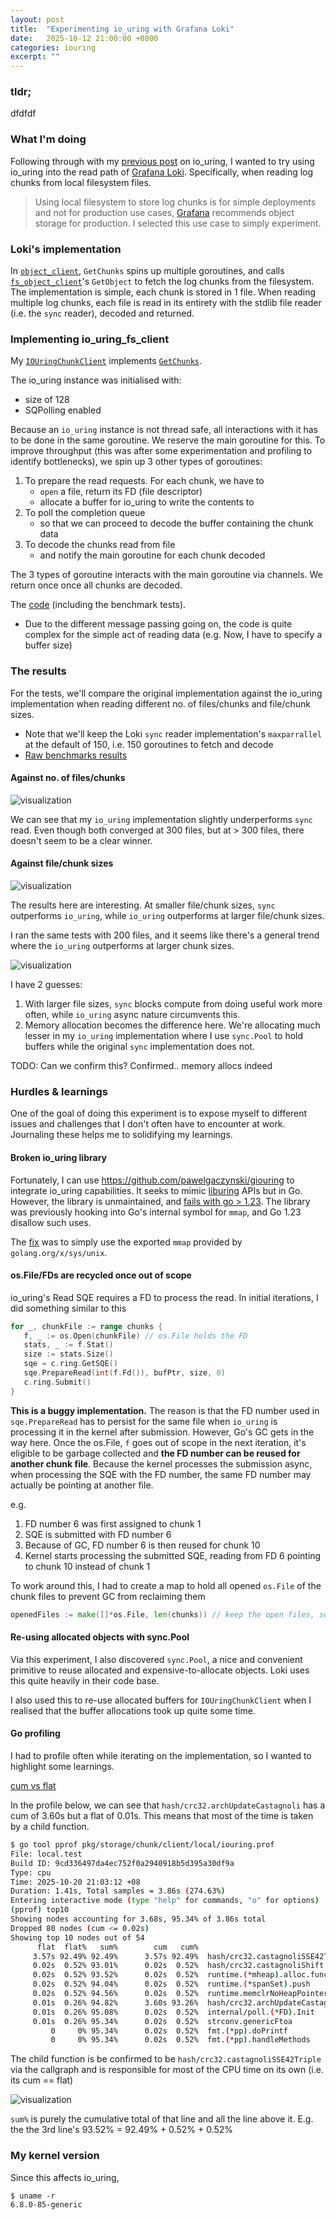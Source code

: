 ```yaml
---
layout: post
title:  "Experimenting io_uring with Grafana Loki"
date:   2025-10-12 21:00:00 +0800
categories: iouring
excerpt: ""
---
```


### tldr;

dfdfdf

### What I'm doing

Following through with my [previous post](https://k-jingyang.github.io/iouring/2025/09/20/io-uring.html) on io_uring, I wanted to try using io_uring into the read path of [Grafana Loki](https://github.com/grafana/loki). Specifically, when reading log chunks from local filesystem files.

> Using local filesystem to store log chunks is for simple deployments and not for production use cases, [Grafana](https://grafana.com/docs/loki/latest/configure/storage/) recommends object storage for production. I selected this use case to simply experiment.

### Loki's implementation

In [`object_client`](https://github.com/grafana/loki/blob/main/pkg/storage/chunk/client/object_client.go), `GetChunks` spins up multiple goroutines, and calls [`fs_object_client`](https://github.com/grafana/loki/blob/main/pkg/storage/chunk/client/local/fs_object_client.go)'s `GetObject` to fetch the log chunks from the filesystem. The implementation is simple, each chunk is stored in 1 file. When reading multiple log chunks, each file is read in its entirety with the stdlib file reader (i.e. the `sync` reader), decoded and returned.

### Implementing io_uring_fs_client

My [`IOUringChunkClient`](https://github.com/k-jingyang/loki/blob/feat/iouring-test/pkg/storage/chunk/client/local/iouring_fs_client.go) implements [`GetChunks`](https://github.com/grafana/loki/blob/main/pkg/storage/chunk/client/client.go).

The io_uring instance was initialised with:

- size of 128
- SQPolling enabled

Because an `io_uring` instance is not thread safe, all interactions with it has to be done in the same goroutine. We reserve the main goroutine for this. To improve throughput (this was after some experimentation and profiling to identify bottlenecks), we spin up 3 other types of goroutines:

1. To prepare the read requests. For each chunk, we have to
   - `open` a file, return its FD (file descriptor)
   - allocate a buffer for io_uring to write the contents to
2. To poll the completion queue
   - so that we can proceed to decode the buffer containing the chunk data
3. To decode the chunks read from file
   - and notify the main goroutine for each chunk decoded

The 3 types of goroutine interacts with the main goroutine via channels. We return once once all chunks are decoded.

The [code](https://github.com/grafana/loki/compare/main...k-jingyang:loki:feat/iouring-test) (including the benchmark tests).

- Due to the different message passing going on, the code is quite complex for the simple act of reading data (e.g. Now, I have to specify a buffer size)

### The results

For the tests, we'll compare the original implementation against the io_uring implementation when reading different no. of files/chunks and file/chunk sizes.

- Note that we'll keep the Loki `sync` reader implementation's `maxparrallel` at the default of 150, i.e. 150 goroutines to fetch and decode
- <a href="/assets/files/io_uring_vs_sync_raw.txt" target="_blank">Raw benchmarks results</a>

#### Against no. of files/chunks

![visualization](/assets/images/io_uring_vs_sync_chunk_files.png)

We can see that my `io_uring` implementation slightly underperforms `sync` read. Even though both converged at 300 files, but at > 300 files, there doesn't seem to be a clear winner.

#### Against file/chunk sizes

![visualization](/assets/images/io_uring_vs_sync_chunk_size_100_files.png)

The results here are interesting. At smaller file/chunk sizes, `sync` outperforms `io_uring`, while `io_uring` outperforms at larger file/chunk sizes.

I ran the same tests with 200 files, and it seems like there's a general trend where the `io_uring` outperforms at larger chunk sizes.

![visualization](/assets/images/io_uring_vs_sync_chunk_size_100_200_files.png)

I have 2 guesses:

1. With larger file sizes, `sync` blocks compute from doing useful work more often, while `io_uring` async nature circumvents this.
2. Memory allocation becomes the difference here. We're allocating much lesser in my `io_uring` implementation where I use `sync.Pool` to hold buffers while the original `sync` implementation does not.

TODO: Can we confirm this? Confirmed.. memory allocs indeed

### Hurdles & learnings

One of the goal of doing this experiment is to expose myself to different issues and challenges that I don't often have to encounter at work. Journaling these helps me to solidifying my learnings.

#### Broken io_uring library

Fortunately, I can use <https://github.com/pawelgaczynski/giouring> to integrate io_uring capabilities. It seeks to mimic [liburing](https://github.com/axboe/liburing) APIs but in Go. However, the library is unmaintained, and [fails with go > 1.23](https://github.com/pawelgaczynski/giouring/issues/18). The library was previously hooking into Go's internal symbol for `mmap`, and Go 1.23 disallow such uses.

The [fix](https://github.com/pawelgaczynski/giouring/commit/6be4f6912390a83c72a2b0afc06cb25c8fc57fb2) was to simply use the exported `mmap` provided by `golang.org/x/sys/unix`.

#### os.File/FDs are recycled once out of scope

io_uring's Read SQE requires a FD to process the read. In initial iterations, I did something similar to this

```go
for _, chunkFile := range chunks {
   f, _ := os.Open(chunkFile) // os.File holds the FD
   stats, _ := f.Stat()
   size := stats.Size()
   sqe = c.ring.GetSQE()
   sqe.PrepareRead(int(f.Fd()), bufPtr, size, 0)
   c.ring.Submit()
}
```

**This is a buggy implementation.** The reason is that the FD number used in `sqe.PrepareRead` has to persist for the same file when `io_uring` is processing it in the kernel after submission. However, Go's GC gets in the way here. Once the os.File, `f` goes out of scope in the next iteration, it's eligible to be garbage collected and **the FD number can be reused for another chunk file**. Because the kernel processes the submission async, when processing the SQE with the FD number, the same FD number may actually be pointing at another file.

e.g.

1. FD number 6 was first assigned to chunk 1
2. SQE is submitted with FD number 6
3. Because of GC, FD number 6 is then reused for chunk 10
4. Kernel starts processing the submitted SQE, reading from FD 6 pointing to chunk 10 instead of chunk 1

To work around this, I had to create a map to hold all opened `os.File` of the chunk files to prevent GC from reclaiming them

```go
openedFiles := make([]*os.File, len(chunks)) // keep the open files, so their FDs don't get recycled because of GC
```

#### Re-using allocated objects with sync.Pool

Via this experiment, I also discovered `sync.Pool`, a nice and convenient primitive to reuse allocated and expensive-to-allocate objects. Loki uses this quite heavily in their code base.

I also used this to re-use allocated buffers for `IOUringChunkClient` when I realised that the buffer allocations took up quite some time.

#### Go profiling

I had to profile often while iterating on the implementation, so I wanted to highlight some learnings.

[cum vs flat](https://stackoverflow.com/questions/32571396/pprof-and-golang-how-to-interpret-a-results)

In the profile below, we can see that `hash/crc32.archUpdateCastagnoli` has a cum of 3.60s but a flat of 0.01s. This means that most of the time is taken by a child function.

```bash
$ go tool pprof pkg/storage/chunk/client/local/iouring.prof
File: local.test
Build ID: 9cd336497da4ec752f0a2940918b5d395a30df9a
Type: cpu
Time: 2025-10-20 21:03:12 +08
Duration: 1.41s, Total samples = 3.86s (274.63%)
Entering interactive mode (type "help" for commands, "o" for options)
(pprof) top10
Showing nodes accounting for 3.68s, 95.34% of 3.86s total
Dropped 80 nodes (cum <= 0.02s)
Showing top 10 nodes out of 54
      flat  flat%   sum%        cum   cum%
     3.57s 92.49% 92.49%      3.57s 92.49%  hash/crc32.castagnoliSSE42Triple
     0.02s  0.52% 93.01%      0.02s  0.52%  hash/crc32.castagnoliShift (inline)
     0.02s  0.52% 93.52%      0.02s  0.52%  runtime.(*mheap).alloc.func1
     0.02s  0.52% 94.04%      0.02s  0.52%  runtime.(*spanSet).push
     0.02s  0.52% 94.56%      0.02s  0.52%  runtime.memclrNoHeapPointers
     0.01s  0.26% 94.82%      3.60s 93.26%  hash/crc32.archUpdateCastagnoli
     0.01s  0.26% 95.08%      0.02s  0.52%  internal/poll.(*FD).Init
     0.01s  0.26% 95.34%      0.02s  0.52%  strconv.genericFtoa
         0     0% 95.34%      0.02s  0.52%  fmt.(*pp).doPrintf
         0     0% 95.34%      0.02s  0.52%  fmt.(*pp).handleMethods
```

The child function is be confirmed to be `hash/crc32.castagnoliSSE42Triple` via the callgraph and is responsible for most of the CPU time on its own (i.e. its cum == flat)

![visualization](/assets/images/io_uring_call_graph.png)

`sum%` is purely the cumulative total of that line and all the line above it. E.g. the the 3rd line's 93.52% = 92.49% + 0.52% + 0.52%

### My kernel version

Since this affects io_uring,

```
$ uname -r
6.8.0-85-generic
```